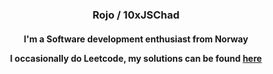 <h3 align="center">Rojo / 10xJSChad</h3>
<h4 align="center">I'm a Software development enthusiast from Norway<br> 
  
I occasionally do Leetcode, my solutions can be found [here](https://github.com/10xJSChad/Casual-Leetcoding)
</h4>

<p align="center">
  <img src="https://github-readme-stats.vercel.app/api/top-langs/?username=10xJSChad&layout=compact&theme=radical" alt=""/>
</p>
